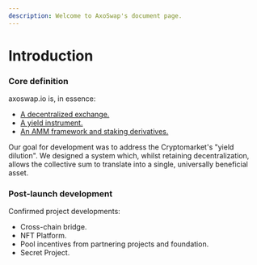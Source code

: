 ```yaml
---
description: Welcome to AxoSwap's document page.
---
```


# Introduction

### Core definition

axoswap.io is, in essence:

* [A decentralized exchange.](overall-documentation/swap.md)
* [A yield instrument.](overall-documentation/xolotl.md)
* [An AMM framework and staking derivatives.](overall-documentation/liquid-and-liquid-pool.md)

Our goal for development was to address the Cryptomarket's "yield dilution". We designed a system which, whilst retaining decentralization, allows the collective sum to translate into a single, universally beneficial asset.

### Post-launch development

Confirmed project developments:

* Cross-chain bridge.
* NFT Platform.
* Pool incentives from partnering projects and foundation.
* Secret Project.
